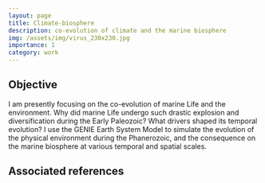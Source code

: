 ```yaml
---
layout: page
title: Climate-biosphere
description: co-evolution of climate and the marine biosphere
img: /assets/img/virus_230x230.jpg
importance: 1
category: work
---
```


<h2>Objective</h2>

I am presently focusing on the co-evolution of marine Life and the environment. Why did marine Life undergo such drastic explosion and diversification during the Early Paleozoic? What drivers shaped its temporal evolution? I use the GENIE Earth System Model to simulate the evolution of the physical environment during the Phanerozoic, and the consequence on the marine biosphere at various temporal and spatial scales.

<h2>Associated references</h2>
